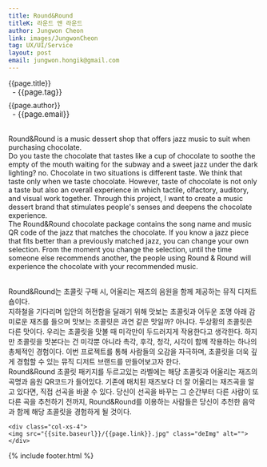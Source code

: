 ```yaml
---
title: Round&Round
titleK: 라운드 앤 라운드
author: Jungwon Cheon
link: images/JungwonCheon
tag: UX/UI/Service
layout: post
email: jungwon.hongik@gmail.com
---	
```


<div class="container">

<div class="deDep">
{{page.title}}<br>
<p style="font-size:15px; margin:0px; padding:0px 0px 0px 8px; margin:0px 0px 8px 0px;">- {{page.tag}}</p>
{{page.author}}<br>
<p style="font-size:15px; margin:0px; padding:0px 0px 0px 8px;">- {{page.email}}</p>
</div>

<br>

<div class="det lato">

<!--영문-->
Round&Round is a music dessert shop that offers jazz music to suit when purchasing chocolate.
<br>
Do you taste the chocolate that tastes like a cup of chocolate to soothe the empty of the mouth waiting for the subway and a sweet jazz under the dark lighting? no. Chocolate in two situations is different taste. We think that taste only when we taste chocolate. However, taste of chocolate is not only a taste but also an overall experience in which tactile, olfactory, auditory, and visual work together. Through this project, I want to create a music dessert brand that stimulates people's senses and deepens the chocolate experience.
<br>
The Round&Round chocolate package contains the song name and music QR code of the jazz that matches the chocolate. If you know a jazz piece that fits better than a previously matched jazz, you can change your own selection. From the moment you change the selection, until the time someone else recommends another, the people using Round & Round will experience the chocolate with your recommended music.

<!--영문-->

</div>


<div class="noto">
<!--국문-->

<br>
Round&Round는 초콜릿 구매 시, 어울리는 재즈의 음원을 함께 제공하는 뮤직 디저트 숍이다.
<br>
지하철을 기다리며 입안의 허전함을 달래기 위해 맛보는 초콜릿과 어두운 조명 아래 감미로운 재즈를 들으며 맛보는 초콜릿은 과연 같은 맛일까? 아니다. 두상황의 초콜릿은 다른 맛이다. 우리는 초콜릿을 맛볼 때 미각만이 두드러지게 작용한다고 생각한다. 하지만 초콜릿을 맛본다는 건 미각뿐 아니라 촉각, 후각, 청각, 시각이 함께 작용하는 하나의 총체적인 경험이다. 이번 프로젝트를 통해 사람들의 오감을 자극하며, 초콜릿을 더욱 깊게 경험할 수 있는 뮤직 디저트 브랜드를 만들어보고자 한다.
<br>
Round&Round 초콜릿 패키지를 두르고있는 라벨에는 해당 초콜릿과 어울리는 재즈의 곡명과 음원 QR코드가 들어있다. 기존에 매치된 재즈보다 더 잘 어울리는 재즈곡을 알고 있다면, 직접 선곡을 바꿀 수 있다. 당신이 선곡을 바꾸는 그 순간부터 다른 사람이 또다른 곡을 추천하기 전까지, Round&Round를 이용하는 사람들은 당신이 추천한 음악과 함께 해당 초콜릿을 경험하게 될 것이다.

<!--국문-->

</div>

<div class="row noto">
	
	<div class="col-xs-4">
	<img src="{{site.baseurl}}/{{page.link}}.jpg" class="deImg" alt=""></div>
	
</div>

	

</div> 

{% include footer.html %}